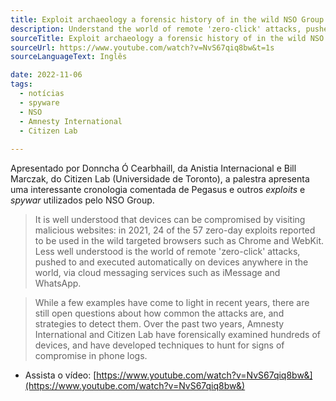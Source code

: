 ```yaml
---
title: Exploit archaeology a forensic history of in the wild NSO Group exploits.
description: Understand the world of remote 'zero-click' attacks, pushed to and executed automatically via cloud messaging services such as iMessage and WhatsApp.
sourceTitle: Exploit archaeology a forensic history of in the wild NSO Group exploits.
sourceUrl: https://www.youtube.com/watch?v=NvS67qiq8bw&t=1s
sourceLanguageText: Inglês

date: 2022-11-06
tags:
  - notícias
  - spyware
  - NSO
  - Amnesty International
  - Citizen Lab
  
---
```


Apresentado por Donncha Ó Cearbhaill, da Anistia Internacional e Bill Marczak, do Citizen Lab (Universidade de Toronto), a palestra apresenta uma interessante cronologia comentada de Pegasus e outros _exploits_ e _spywar_ utilizados pelo NSO Group.

> It is well understood that devices can be compromised by visiting malicious websites: in 2021, 24 of the 57 zero-day exploits reported to be used in the wild targeted browsers such as Chrome and WebKit. Less well understood is the world of remote 'zero-click' attacks, pushed to and executed automatically on devices anywhere in the world, via cloud messaging services such as iMessage and WhatsApp.

> While a few examples have come to light in recent years, there are still open questions about how common the attacks are, and strategies to detect them. Over the past two years, Amnesty International and Citizen Lab have forensically examined hundreds of devices, and have developed techniques to hunt for signs of compromise in phone logs.

* Assista o vídeo: [https://www.youtube.com/watch?v=NvS67qiq8bw&](https://www.youtube.com/watch?v=NvS67qiq8bw&)
